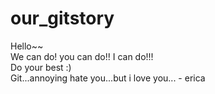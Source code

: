 # our_gitstory

Hello~~ <br>
We can do! you can do!! I can do!!!<br>
Do your best :)<br>
Git...annoying hate you...but i love you... - erica